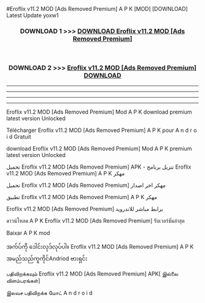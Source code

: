 #Eroflix v11.2 MOD [Ads Removed Premium] A P K [MOD] [DOWNLOAD] Latest Update yoxw1



<div align="center">

<h3>DOWNLOAD 1 >>> <a href="https://teeasianyam.web.app?sq=Eroflix v11.2 MOD [Ads Removed Premium]">DOWNLOAD Eroflix v11.2 MOD [Ads Removed Premium] </a></h3><br>

<h3>DOWNLOAD 2 >>> <a href="https://teeasianyam.web.app?sq=Eroflix v11.2 MOD [Ads Removed Premium] ">Eroflix v11.2 MOD [Ads Removed Premium]  DOWNLOAD </a></h3>

</div>


----------------------------------------------------------

----------------------------------------------------------

----------------------------------------------------------

----------------------------------------------------------


Eroflix v11.2 MOD [Ads Removed Premium]  Mod A P K download premium latest version Unlocked

Télécharger Eroflix v11.2 MOD [Ads Removed Premium]  A P K pour A n d r o i d Gratuit

download Eroflix v11.2 MOD [Ads Removed Premium]  Mod A P K premium latest version Unlocked

تحميل Eroflix v11.2 MOD [Ads Removed Premium]  APK - تنزيل برنامج Eroflix v11.2 MOD [Ads Removed Premium]  A P K مهكر

تحميل Eroflix v11.2 MOD [Ads Removed Premium]  مهكر اخر اصدار

تطبيق Eroflix v11.2 MOD [Ads Removed Premium]  A P K مهكر

Eroflix v11.2 MOD [Ads Removed Premium]  برابط مباشر للاندرويد

ดาวน์โหลด A P K Eroflix v11.2 MOD [Ads Removed Premium]  รับเวอร์ชันล่าสุด

Baixar A P K mod

အက်ပ်ကို ဒေါင်းလုဒ်လုပ်ပါ။ Eroflix v11.2 MOD [Ads Removed Premium]  A P K အမည်သည်ကူကိုင်Andriod ဗားရှင်း

பதிவிறக்கவும் Eroflix v11.2 MOD [Ads Removed Premium]  APK[ இல்லை விளம்பரங்கள்] 
 
இலவச பதிவிறக்க மோட் A n d r o i d



